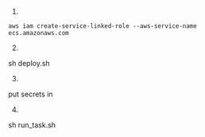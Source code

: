 




1) 

```
aws iam create-service-linked-role --aws-service-name ecs.amazonaws.com
```


2)


sh deploy.sh


3)

put secrets in 



4)

sh run_task.sh